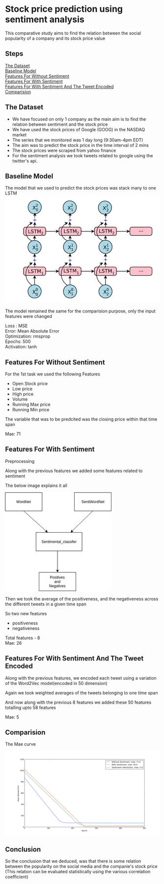 # Stock price prediction using sentiment analysis

This comparative study aims to find the relation between the social popularity of a company and its stock price value

## Steps
[The Dataset](#the-dataset)  
[Baseline Model](#baseline-model)  
[Features For Without Sentiment](#features-for-without-sentiment)  
[Features For With Sentiment](#features-for-with-sentiment)  
[Features For With Sentiment And The Tweet Encoded](#features-for-with-sentiment-and-the-tweet-encoded)  
[Comparision](#comparision)

## The Dataset

* We have focused on only 1 company as the main aim is to find the relation between sentiment and the stock price
* We have used the stock prices of Google (GOOG) in the NASDAQ market
* The series that we monitored was 1 day long (9:30am-4pm EDT)
* The aim was to predict the stock price in the time interval of 2 mins
* The stock prices were scraped from yahoo finance
* For the sentiment analysis we took tweets related to google using the twitter's api.


## Baseline Model

The model that we used to predict the stock prices was stack many to one LSTM  
![LSTM](lstm.png)


The model remained the same for the comparision purpose, only the input features were changed  

Loss : MSE  
Error: Mean Absolute Error  
Optimization: rmsprop  
Epochs: 500  
Activation: tanh

## Features For Without Sentiment

For the 1st task we used the following Features
* Open Stock price  
* Low price
* High price
* Volume
* Running Max price
* Running Min price

The variable that was to be predcited was the closing price within that time span

Mae: 71


## Features For With Sentiment
Preprocessing  

Along with the previous features we added some features related to sentiment


The below image explains it all  

![architechture](architecture.png)


Then we took the average of the positiveness, and the negativeness across the different tweets in a given time span

So two new features  
* positiveness
* negativeness


Total features - 8  
Mae: 26


## Features For With Sentiment And The Tweet Encoded

Along with the previous features, we encoded each tweet using a variation of the Word2Vec model(encoded in 50 dimension)

Again we took weighted averages of the tweets belonging to one time span

And now along with the previous 8 features we added these 50 features totalling upto 58 features

Mae: 5


## Comparision

The Mae curve  

![mae_curve](saved_params/mae_plot.png)



## Conclusion

So the conclusion that we deduced, was that there is some relation between the popularity on the social media and the companie's stock price (This relation can be evaluated statistically using the various correlation coefficient)
